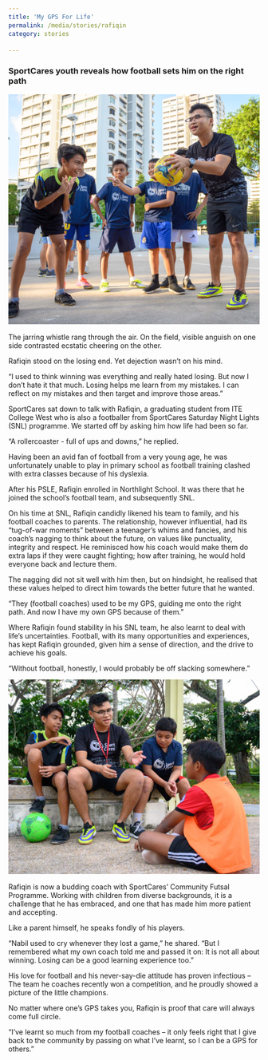 ```yaml
---
title: 'My GPS For Life'
permalink: /media/stories/rafiqin
category: stories

---
```



### SportCares youth reveals how football sets him on the right path

![Rafiqin](/images/rafiqin-article-1.jpg)

The jarring whistle rang through the air. On the field, visible anguish on one side contrasted ecstatic cheering on the other.

Rafiqin stood on the losing end. Yet dejection wasn’t on his mind. 

“I used to think winning was everything and really hated losing. But now I don’t hate it that much. Losing helps me learn from my mistakes. I can reflect on my mistakes and then target and improve those areas.”

SportCares sat down to talk with Rafiqin, a graduating student from ITE College West who is also a footballer from SportCares Saturday Night Lights (SNL) programme. We started off by asking him how life had been so far.

“A rollercoaster - full of ups and downs,” he replied.

Having been an avid fan of football from a very young age, he was unfortunately unable to play in primary school as football training clashed with extra classes because of his dyslexia. 

After his PSLE, Rafiqin enrolled in Northlight School. It was there that he joined the school’s football team, and subsequently SNL. 

On his time at SNL, Rafiqin candidly likened his team to family, and his football coaches to parents. The relationship, however influential, had its “tug-of-war moments” between a teenager’s whims and fancies, and his coach’s nagging to think about the future, on values like punctuality, integrity and respect. He reminisced how his coach would make them do extra laps if they were caught fighting; how after training, he would hold everyone back and lecture them.

The nagging did not sit well with him then, but on hindsight, he realised that these values helped to direct him towards the better future that he wanted.

“They (football coaches) used to be my GPS, guiding me onto the right path. And now I have my own GPS because of them.”

Where Rafiqin found stability in his SNL team, he also learnt to deal with life’s uncertainties. Football, with its many opportunities and experiences, has kept Rafiqin grounded, given him a sense of direction, and the drive to achieve his goals.

“Without football, honestly, I would probably be off slacking somewhere.” 

![Rafiqin 2](/images/rafiqin-article-2.jpg)

Rafiqin is now a budding coach with SportCares’ Community Futsal Programme. Working with children from diverse backgrounds, it is a challenge that he has embraced, and one that has made him more patient and accepting.
 
Like a parent himself, he speaks fondly of his players. 

“Nabil used to cry whenever they lost a game,” he shared. “But I remembered what my own coach told me and passed it on: It is not all about winning. Losing can be a good learning experience too.” 

His love for football and his never-say-die attitude has proven infectious – The team he coaches recently won a competition, and he proudly showed a picture of the little champions.

No matter where one’s GPS takes you, Rafiqin is proof that care will always come full circle. 

“I’ve learnt so much from my football coaches – it only feels right that I give back to the community by passing on what I’ve learnt, so I can be a GPS for others.”
